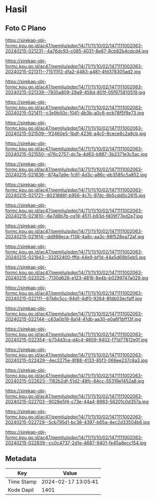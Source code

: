 # Hasil

## Foto C Plano

https://sirekap-obj-formc.kpu.go.id/ac47/pemilu/pdpr/14/71/11/10/02/1471111002063-20240215-021231--4a76dc93-c085-4031-8e67-8cb92b4cdcd4.jpg

https://sirekap-obj-formc.kpu.go.id/ac47/pemilu/pdpr/14/71/11/10/02/1471111002063-20240215-021311--715111f2-dfa2-4483-a481-4fd378305ad2.jpg

https://sirekap-obj-formc.kpu.go.id/ac47/pemilu/pdpr/14/71/11/10/02/1471111002063-20240215-021339--7935a809-29a9-456d-801f-05f975810519.jpg

https://sirekap-obj-formc.kpu.go.id/ac47/pemilu/pdpr/14/71/11/10/02/1471111002063-20240215-021411--c3e9b50c-1041-4b3b-a0c6-ecb78f5f9e73.jpg

https://sirekap-obj-formc.kpu.go.id/ac47/pemilu/pdpr/14/71/11/10/02/1471111002063-20240215-021509--1f2460e5-1bdf-4236-a4c0-8cece6c2a9cb.jpg

https://sirekap-obj-formc.kpu.go.id/ac47/pemilu/pdpr/14/71/11/10/02/1471111002063-20240215-021550--d76c2757-dc7a-4d63-b967-3b2371e3c5ac.jpg

https://sirekap-obj-formc.kpu.go.id/ac47/pemilu/pdpr/14/71/11/10/02/1471111002063-20240215-021636--874a7a9e-1c91-4d3c-a86c-eb3585c5a852.jpg

https://sirekap-obj-formc.kpu.go.id/ac47/pemilu/pdpr/14/71/11/10/02/1471111002063-20240215-021721--8021886f-b956-4c7c-97dc-9b5cdd0c2615.jpg

https://sirekap-obj-formc.kpu.go.id/ac47/pemilu/pdpr/14/71/11/10/02/1471111002063-20240215-021810--6e7d8b7b-ce19-4511-b93d-f409f77ed2e7.jpg

https://sirekap-obj-formc.kpu.go.id/ac47/pemilu/pdpr/14/71/11/10/02/1471111002063-20240215-021914--dd988eca-f138-4a8c-aa3c-98f528ea72af.jpg

https://sirekap-obj-formc.kpu.go.id/ac47/pemilu/pdpr/14/71/11/10/02/1471111002063-20240215-021943--33252400-fffd-44e9-bf1d-44a5d69b5eb5.jpg

https://sirekap-obj-formc.kpu.go.id/ac47/pemilu/pdpr/14/71/11/10/02/1471111002063-20240215-022025--7130d626-e123-4816-8e4b-b0299747a029.jpg

https://sirekap-obj-formc.kpu.go.id/ac47/pemilu/pdpr/14/71/11/10/02/1471111002063-20240215-022111--67b6c5cc-94d1-4df0-9264-8fdb03ecfaff.jpg

https://sirekap-obj-formc.kpu.go.id/ac47/pemilu/pdpr/14/71/11/10/02/1471111002063-20240215-022144--c63a0b19-8a14-41db-aa30-e0a8f1bff13f.jpg

https://sirekap-obj-formc.kpu.go.id/ac47/pemilu/pdpr/14/71/11/10/02/1471111002063-20240215-022354--b734d3ca-d4c4-4609-9402-f71d77812e0f.jpg

https://sirekap-obj-formc.kpu.go.id/ac47/pemilu/pdpr/14/71/11/10/02/1471111002063-20240215-022429--4ec2275e-8f88-4133-85f3-066ee237c8a3.jpg

https://sirekap-obj-formc.kpu.go.id/ac47/pemilu/pdpr/14/71/11/10/02/1471111002063-20240215-022623--1182b2df-51d2-48fc-84cc-55319e1452a8.jpg

https://sirekap-obj-formc.kpu.go.id/ac47/pemilu/pdpr/14/71/11/10/02/1471111002063-20240215-022703--9028e5f4-c73e-44a4-8983-56201c0d357a.jpg

https://sirekap-obj-formc.kpu.go.id/ac47/pemilu/pdpr/14/71/11/10/02/1471111002063-20240215-022729--5cb795d1-bc38-4397-b65a-4ec2d33504b6.jpg

https://sirekap-obj-formc.kpu.go.id/ac47/pemilu/pdpr/14/71/11/10/02/1471111002063-20240215-022839--cc0c4737-2d1e-4687-9401-fe45a8ecc154.jpg


## Metadata

| Key        | Value               |
| ---------- | ------------------- |
| Time Stamp | 2024-02-17 13:05:41 |
| Kode Dapil | 1401                |



